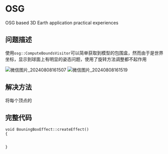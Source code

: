 # OSG
OSG based 3D Earth application practical experiences

## 问题描述
使用`osg::ComputeBoundsVisitor`可以简单获取到模型的包围盒，然而由于是世界坐标，显示到球面上有明显的姿态问题，使用了旋转方法调整都不起作用

![微信图片_20240808161507](https://github.com/user-attachments/assets/1a1e4eee-7efe-41b0-9ab5-8cec659cc442)
![微信图片_20240808161519](https://github.com/user-attachments/assets/75506e22-234e-4027-a302-0fc39762c711)

## 解决方法
将每个顶点的

## 完整代码
```
void BouningBoxEffect::createEffect()
{
    

}
```
